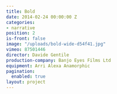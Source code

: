 ```yaml
---
title: Bold
date: 2014-02-24 00:00:00 Z
categories:
- narrative
position: 2
is-front: false
image: "/uploads/bold-wide-d54f41.jpg"
vimeo: 87501446
director: Davide Gentile
production-company: Banjo Eyes Films Ltd
equipment: Arri Alexa Anamorphic
pagination:
  enabled: true
layout: project
---
```


